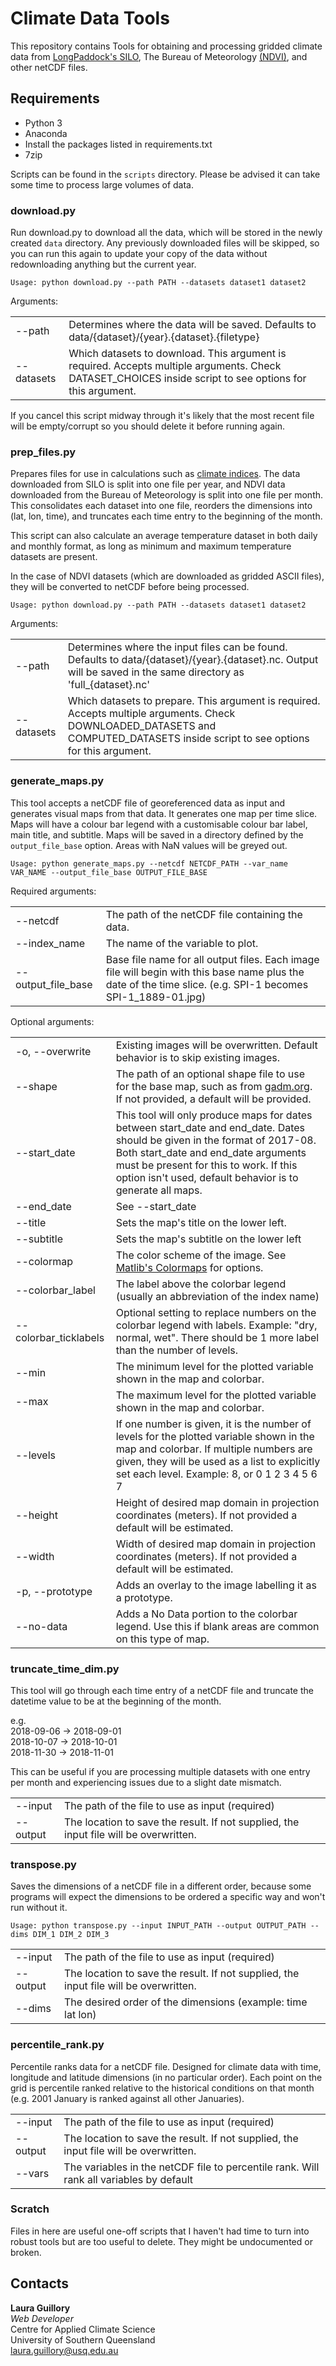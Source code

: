 # Climate Data Tools

This repository contains Tools for obtaining and processing gridded climate data from [LongPaddock's SILO](https://silo.longpaddock.qld.gov.au/), The Bureau of Meteorology [(NDVI)](http://www.bom.gov.au/jsp/awap/ndvi/index.jsp), and other netCDF files.

## Requirements

* Python 3
* Anaconda
* Install the packages listed in requirements.txt
* 7zip

Scripts can be found in the `scripts` directory. Please be advised it can take some time to process large volumes of 
data.

### download.py

Run download.py to download all the data, which will be stored in the newly created `data` directory. Any previously 
downloaded files will be skipped, so you can run this again to update your copy of the data without redownloading 
anything but the current year. 

```
Usage: python download.py --path PATH --datasets dataset1 dataset2
```

Arguments:  

|||
|--------------------|-------------------------------------------------------------------------------------------------------------------------------------------------------------|
| --path             | Determines where the data will be saved. Defaults to data/{dataset}/{year}.{dataset}.{filetype}                                                                                                        |
| --datasets         | Which datasets to download. This argument is required. Accepts multiple arguments. Check DATASET_CHOICES inside script to see options for this argument.                                                                                                                    |


If you cancel this script midway through it's likely that the most recent file will be empty/corrupt so you should 
delete it before running again.

### prep_files.py

Prepares files for use in calculations such as [climate indices](https://github.com/monocongo/climate_indices). 
The data downloaded from SILO is split into one file per year, and NDVI data downloaded from the Bureau of 
Meteorology is split into one file per month. This consolidates each dataset into one file, reorders the 
dimensions into (lat, lon, time), and truncates each time entry to the beginning of the month.

This script can also calculate an average temperature dataset in both daily and monthly format, as long as minimum and
maximum temperature datasets are present.

In the case of NDVI datasets (which are downloaded as gridded ASCII files), they will be converted to netCDF before
being processed.

```
Usage: python download.py --path PATH --datasets dataset1 dataset2
```

Arguments:  

|||
|--------------------|-------------------------------------------------------------------------------------------------------------------------------------------------------------|
| --path             | Determines where the input files can be found. Defaults to data/{dataset}/{year}.{dataset}.nc. Output will be saved in the same directory as 'full_{dataset}.nc'                                                                |
| --datasets         | Which datasets to prepare. This argument is required. Accepts multiple arguments. Check DOWNLOADED_DATASETS and COMPUTED_DATASETS inside script to see options for this argument.

### generate_maps.py

This tool accepts a netCDF file of georeferenced data as input and generates visual maps from that data. It generates
one map per time slice. Maps will have a colour bar legend with a customisable colour bar label, main title, and
subtitle. Maps will be saved in a directory defined by the `output_file_base` option. Areas with NaN values will be
greyed out.

```
Usage: python generate_maps.py --netcdf NETCDF_PATH --var_name VAR_NAME --output_file_base OUTPUT_FILE_BASE
```

Required arguments:  

|||
|--------------------|-------------------------------------------------------------------------------------------------------------------------------------------------------------|
| --netcdf           | The path of the netCDF file containing the data.                                                                                                            |
| --index_name       | The name of the variable to plot.                                                                                                                           |
| --output_file_base | Base file name for all output files. Each image file will begin with this base name plus the date of the time slice. (e.g. SPI-1 becomes SPI-1_1889-01.jpg) |

Optional arguments:

|||
|------------------|--------------------------------------------------------------------------------------------------------------------------------------------------------------------------------------------------------------------------------------------------------------------------------|
| -o, --overwrite       | Existing images will be overwritten. Default behavior is to skip existing images.                                                                                                                                                                                              |
| --shape               | The path of an optional shape file to use for the base map, such as from [gadm.org](https://gadm.org/). If not provided, a default will be provided.                                                                                                                           |
| --start_date          | This tool will only produce maps for dates between start_date and end_date. Dates should be given in the format of 2017-08. Both start_date and end_date arguments must be present for this to work. If this option  isn't used, default behavior is to generate all maps. |
| --end_date            | See --start_date                                                                                                                                                                                                                                                               |
| --title               | Sets the map's title on the lower left. |
| --subtitle            | Sets the map's subtitle on the lower left |
| --colormap            | The color scheme of the image. See [Matlib's Colormaps](https://matplotlib.org/3.1.0/tutorials/colors/colormaps.html) for options. |
| --colorbar_label      | The label above the colorbar legend (usually an abbreviation of the index name) |
| --colorbar_ticklabels | Optional setting to replace numbers on the colorbar legend with labels. Example: "dry, normal, wet". There should be 1 more label than the number of levels. |
| --min                 | The minimum level for the plotted variable shown in the map and colorbar. |
| --max                 | The maximum level for the plotted variable shown in the map and colorbar. |
| --levels              | If one number is given, it is the number of levels for the plotted variable shown in the map and colorbar. If multiple numbers are given, they will be used as a list to explicitly set each level. Example: 8, or 0 1 2 3 4 5 6 7 |
| --height              | Height of desired map domain in projection coordinates (meters). If not provided a default will be estimated. |
| --width               | Width of desired map domain in projection coordinates (meters). If not provided a default will be estimated. |
| -p, --prototype       | Adds an overlay to the image labelling it as a prototype. |
| --no-data             | Adds a No Data portion to the colorbar legend. Use this if blank areas are common on this type of map. |

### truncate_time_dim.py

This tool will go through each time entry of a netCDF file and truncate the datetime value to be at the beginning of the
month. 

e.g.  
2018-09-06 -> 2018-09-01  
2018-10-07 -> 2018-10-01  
2018-11-30 -> 2018-11-01  

This can be useful if you are processing multiple datasets with one entry per month and experiencing issues due to a 
slight date mismatch.

|||
|----------|---------------------------------------------------------------------------------------|
| --input  | The path of the file to use as input (required)                                                 |
| --output | The location to save the result. If not supplied, the input file will be overwritten. |

### transpose.py

Saves the dimensions of a netCDF file in a different order, because some programs will expect the dimensions to be
ordered a specific way and won't run without it.

```
Usage: python transpose.py --input INPUT_PATH --output OUTPUT_PATH --dims DIM_1 DIM_2 DIM_3
```

|||
|----------|---------------------------------------------------------------------------------------|
| --input  | The path of the file to use as input (required)                                       |
| --output | The location to save the result. If not supplied, the input file will be overwritten. |
| --dims   | The desired order of the dimensions (example: time lat lon)                           |

### percentile_rank.py

Percentile ranks data for a netCDF file. Designed for climate data with time, longitude and latitude dimensions (in no
particular order). Each point on the grid is percentile ranked relative to the historical conditions on that month 
(e.g. 2001 January is ranked against all other Januaries).

|||
|----------|-----------------------------------------------------------------------------------------|
| --input  | The path of the file to use as input (required)                                         |
| --output | The location to save the result. If not supplied, the input file will be overwritten.   |
| --vars   | The variables in the netCDF file to percentile rank. Will rank all variables by default |

### Scratch

Files in here are useful one-off scripts that I haven't had time to turn into robust tools but are too useful to 
delete. They might be undocumented or broken.

## Contacts

**Laura Guillory**  
_Web Developer_  
Centre for Applied Climate Science  
University of Southern Queensland  
[laura.guillory@usq.edu.au](mailto:laura.guillory@usq.edu.au)
